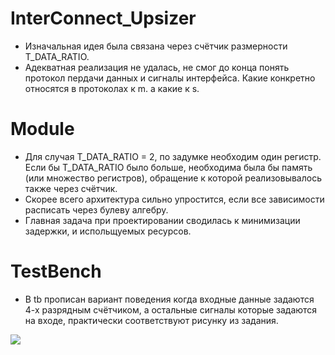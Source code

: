 # InterConnect_Upsizer
+ Изначальная идея  была связана через счётчик размерности T_DATA_RATIO. 
+ Адекватная реализация не удалась, не смог до конца понять протокол пердачи данных и сигналы интерфейса. Какие конкретно относятся в протоколах к m. а какие к s.

# Module
+ Для случая T_DATA_RATIO = 2, по задумке необходим один регистр. Если бы T_DATA_RATIO было больше, необходима была бы память (или множество регистров), обращение к которой реализовывалось также через счётчик.
+ Скорее всего архитектура сильно упростится, если все зависимости расписать через булеву алгебру.
+ Главная задача при проектировании сводилась к минимизации задержки, и испольщуемых ресурсов.

# TestBench
+ В tb прописан вариант поведения когда входные данные задаются 4-х разрядным счётчиком, а остальные сигналы которые задаются на входе, практически соответствуют рисунку из задания.


<img src='[Yadro.png](https://sun9-66.userapi.com/impg/KDbTcfCiufhd4H0Tsf32GlO2KT3lB1dmMfejog/5j6nJTHYfLY.jpg?size=1886x737&quality=95&sign=77ba37facfb1b56fbc77c78d6cbd88fa&type=album)'>
